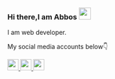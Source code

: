 ### Hi there,I am Abbos <img src="https://media.giphy.com/media/hvRJCLFzcasrR4ia7z/giphy.gif" width="27px">
I am web developer.
                         
My social media accounts below👇 <br>

<a href="https://www.linkedin.com/in/abbosshamsiddin?lipi=urn%3Ali%3Apage%3Ad_flagship3_profile_view_base_contact_details%3BKEJQ1JbZSpuOgjUV1GslMw%3D%3D">
  <img src="https://image.similarpng.com/very-thumbnail/2020/07/Linkedin-logo-transparent-PNG.png" width="25px">
</a>

<a href="https://instagram.com/Abbos_shamsiddin">
  <img src="https://upload.wikimedia.org/wikipedia/commons/thumb/e/e7/Instagram_logo_2016.svg/2048px-Instagram_logo_2016.svg.png" width="25px">
</a>

<a href="https://www.linkedin.com/in/abbosshamsiddin?lipi=urn%3Ali%3Apage%3Ad_flagship3_profile_view_base_contact_details%3BKEJQ1JbZSpuOgjUV1GslMw%3D%3D">
  <img src="https://pnggrid.com/wp-content/uploads/2021/07/Facebook-Logo-Square-768x768.png" width="25px">
</a>

